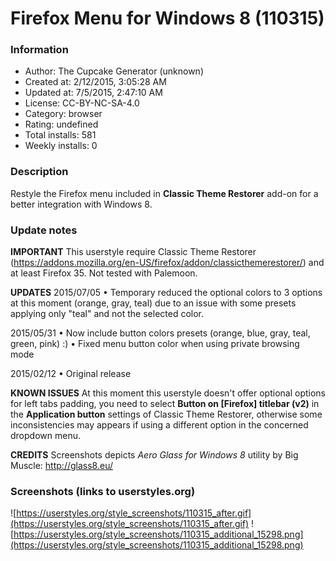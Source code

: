 # Firefox Menu for Windows 8 (110315)

### Information
- Author: The Cupcake Generator (unknown)
- Created at: 2/12/2015, 3:05:28 AM
- Updated at: 7/5/2015, 2:47:10 AM
- License:  CC-BY-NC-SA-4.0
- Category: browser
- Rating: undefined
- Total installs: 581
- Weekly installs: 0


### Description
Restyle the Firefox menu included in <b>Classic Theme Restorer</b> add-on for a better integration with Windows 8.

### Update notes
<b>IMPORTANT</b>
This userstyle require Classic Theme Restorer (https://addons.mozilla.org/en-US/firefox/addon/classicthemerestorer/) and at least Firefox 35.
Not tested with Palemoon.


<b>UPDATES</b>
2015/07/05
• Temporary reduced the optional colors to 3 options at this moment (orange, gray, teal) due to an issue with some presets applying only "teal" and not the selected color.

2015/05/31
• Now include button colors presets (orange, blue, gray, teal, green, pink) :)
• Fixed menu button color when using private browsing mode

2015/02/12
• Original release


<b>KNOWN ISSUES</b>
At this moment this userstyle doesn't offer optional options for left tabs padding, you need to select <b>Button on [Firefox] titlebar (v2)</b> in the <b>Application button</b> settings of Classic Theme Restorer, otherwise some inconsistencies may appears if using a different option in the concerned dropdown menu.


<b>CREDITS</b>
Screenshots depicts <i>Aero Glass for Windows 8</i> utility by Big Muscle: <u>http://glass8.eu/</u>

### Screenshots (links to userstyles.org)
![https://userstyles.org/style_screenshots/110315_after.gif](https://userstyles.org/style_screenshots/110315_after.gif)
![https://userstyles.org/style_screenshots/110315_additional_15298.png](https://userstyles.org/style_screenshots/110315_additional_15298.png)

